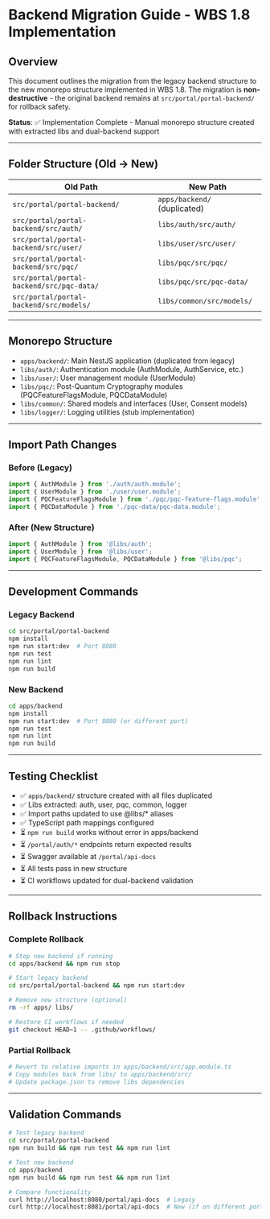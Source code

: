 # Backend Migration Guide - WBS 1.8 Implementation

## Overview

This document outlines the migration from the legacy backend structure to the new monorepo structure implemented in WBS 1.8. The migration is **non-destructive** - the original backend remains at `src/portal/portal-backend/` for rollback safety.

**Status**: ✅ Implementation Complete - Manual monorepo structure created with extracted libs and dual-backend support

---

## Folder Structure (Old → New)

| Old Path | New Path |
|----------|----------|
| `src/portal/portal-backend/` | `apps/backend/` (duplicated) |
| `src/portal/portal-backend/src/auth/` | `libs/auth/src/auth/` |
| `src/portal/portal-backend/src/user/` | `libs/user/src/user/` |
| `src/portal/portal-backend/src/pqc/` | `libs/pqc/src/pqc/` |
| `src/portal/portal-backend/src/pqc-data/` | `libs/pqc/src/pqc-data/` |
| `src/portal/portal-backend/src/models/` | `libs/common/src/models/` |

---

## Monorepo Structure

- `apps/backend/`: Main NestJS application (duplicated from legacy)
- `libs/auth/`: Authentication module (AuthModule, AuthService, etc.)
- `libs/user/`: User management module (UserModule)
- `libs/pqc/`: Post-Quantum Cryptography modules (PQCFeatureFlagsModule, PQCDataModule)
- `libs/common/`: Shared models and interfaces (User, Consent models)
- `libs/logger/`: Logging utilities (stub implementation)

---

## Import Path Changes

### Before (Legacy)
```typescript
import { AuthModule } from './auth/auth.module';
import { UserModule } from './user/user.module';
import { PQCFeatureFlagsModule } from './pqc/pqc-feature-flags.module';
import { PQCDataModule } from './pqc-data/pqc-data.module';
```

### After (New Structure)
```typescript
import { AuthModule } from '@libs/auth';
import { UserModule } from '@libs/user';
import { PQCFeatureFlagsModule, PQCDataModule } from '@libs/pqc';
```

---

## Development Commands

### Legacy Backend
```bash
cd src/portal/portal-backend
npm install
npm run start:dev  # Port 8080
npm run test
npm run lint
npm run build
```

### New Backend
```bash
cd apps/backend
npm install
npm run start:dev  # Port 8080 (or different port)
npm run test
npm run lint
npm run build
```

---

## Testing Checklist

- ✅ `apps/backend/` structure created with all files duplicated
- ✅ Libs extracted: auth, user, pqc, common, logger
- ✅ Import paths updated to use @libs/* aliases
- ✅ TypeScript path mappings configured
- ⏳ `npm run build` works without error in apps/backend
- ⏳ `/portal/auth/*` endpoints return expected results
- ⏳ Swagger available at `/portal/api-docs`
- ⏳ All tests pass in new structure
- ⏳ CI workflows updated for dual-backend validation

---

## Rollback Instructions

### Complete Rollback
```bash
# Stop new backend if running
cd apps/backend && npm run stop

# Start legacy backend
cd src/portal/portal-backend && npm run start:dev

# Remove new structure (optional)
rm -rf apps/ libs/

# Restore CI workflows if needed
git checkout HEAD~1 -- .github/workflows/
```

### Partial Rollback
```bash
# Revert to relative imports in apps/backend/src/app.module.ts
# Copy modules back from libs/ to apps/backend/src/
# Update package.json to remove libs dependencies
```

---

## Validation Commands

```bash
# Test legacy backend
cd src/portal/portal-backend
npm run build && npm run test && npm run lint

# Test new backend
cd apps/backend  
npm run build && npm run test && npm run lint

# Compare functionality
curl http://localhost:8080/portal/api-docs  # Legacy
curl http://localhost:8081/portal/api-docs  # New (if on different port)
```
